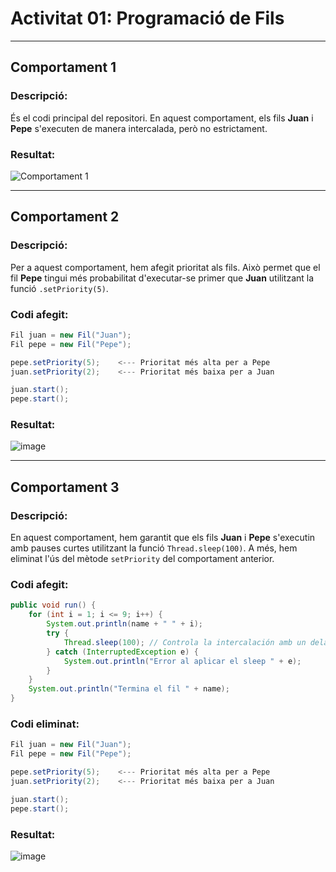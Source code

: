 # Activitat 01: Programació de Fils

---

## **Comportament 1**
### Descripció:
És el codi principal del repositori. En aquest comportament, els fils **Juan** i **Pepe** s'executen de manera intercalada, però no estrictament.

### Resultat:
![Comportament 1](https://github.com/user-attachments/assets/a5bfe5f7-d527-4a68-93f4-4b7987e009d8)

---
## **Comportament 2**

### Descripció:
Per a aquest comportament, hem afegit prioritat als fils. Això permet que el fil **Pepe** tingui més probabilitat d'executar-se primer que **Juan** utilitzant la funció `.setPriority(5)`.

### Codi afegit:
```java
Fil juan = new Fil("Juan");
Fil pepe = new Fil("Pepe");

pepe.setPriority(5);    <--- Prioritat més alta per a Pepe
juan.setPriority(2);    <--- Prioritat més baixa per a Juan

juan.start();
pepe.start();
```

### Resultat:
![image](https://github.com/user-attachments/assets/e7770e4a-944b-4c88-9f85-9c989047c75d)

---
## **Comportament 3**

### Descripció:
En aquest comportament, hem garantit que els fils **Juan** i **Pepe** s'executin amb pauses curtes utilitzant la funció `Thread.sleep(100)`. A més, hem eliminat l'ús del mètode `setPriority` del comportament anterior.

### Codi afegit:
```java
public void run() {
    for (int i = 1; i <= 9; i++) {
        System.out.println(name + " " + i);
        try {                                                                    <---
            Thread.sleep(100); // Controla la intercalación amb un delay         <---
        } catch (InterruptedException e) {                                       <---
            System.out.println("Error al aplicar el sleep " + e);                <---
        }                                                                        <---
    }
    System.out.println("Termina el fil " + name);
}
```

### Codi eliminat:
```java
Fil juan = new Fil("Juan");
Fil pepe = new Fil("Pepe");

pepe.setPriority(5);    <--- Prioritat més alta per a Pepe
juan.setPriority(2);    <--- Prioritat més baixa per a Juan

juan.start();
pepe.start();
```

### Resultat:
![image](https://github.com/user-attachments/assets/f6c6d622-929d-4ebc-95f5-d0c0863c3ece)
